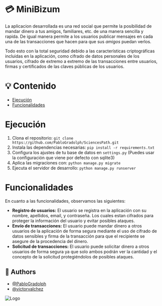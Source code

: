 # 💳 MiniBizum
La aplicacion desarrollada es una red social que permite la posibilidad de mandar dinero a tus amigos, familiares, etc. de una manera sencilla y rapida. De igual manera permite a los usuarios publicar mensajes en cada una de las transacciones que hacen para que sus _amigos_ puedan verlos.

Todo esto con la total seguridad debido a las características criptográficas incluidas en la aplicación, como cifrado de datos personales de los usuarios, cifrado de extremo a extremo de las transacciones entre usuarios, firmas y certificados de las claves públicas de los usuarios.
# 💡 Contenido
- [Ejecución](#ejecución)
- [Funcionalidades](#funcionalidades)

# Ejecución
1. Clona el repositorio: `git clone https://github.com/PabloGradolph/SciencesPath.git`
2. Instala las dependencias necesarias: `pip install -r requirements.txt`
3. Configura los ajustes de tu base de datos en `settings.py` (Puedes usar la configuración que viene por defecto con sqlite3)
4. Aplica las migraciones con: `python manage.py migrate`
5. Ejecuta el servidor de desarrollo: `python manage.py runserver`
# Funcionalidades
En cuanto a las funcionalidades, observamos las siguientes:
- **Registro de usuarios:** El usuario se registra en la aplicación con su nombre, apellidos, email, y contraseña. Los cuales estan cifrados para proteger la información del usuario y evitar posibles ataques.
- **Envío de transacciones:** El usuario puede mandar dinero a otros usuarios de la aplicación de forma segura mediante el uso de cifrado de datos sensibles y firma de la transacción para que el recipiente se asegure de la procedencia del dinero.
- **Solicitud de transacciones:** El usuario puede solicitar dinero a otros usuarios de forma segura ya que solo ambos podrán ver la cantidad y el concepto de la solicitud protegiéndolos de posibles ataques.
## 👥 Authors

- [@PabloGradolph](https://github.com/PabloGradolph)
- [@victorvalchez](https://www.github.com/victorvalchez)


![Logo](https://upload.wikimedia.org/wikipedia/commons/4/47/Acronimo_y_nombre_uc3m.png)

